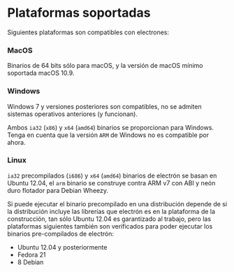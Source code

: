 # Plataformas soportadas

Siguientes plataformas son compatibles con electrones:

### MacOS

Binarios de 64 bits sólo para macOS, y la versión de macOS mínimo soportada macOS 10.9.

### Windows

Windows 7 y versiones posteriores son compatibles, no se admiten sistemas operativos anteriores (y funcionan).

Ambos `ia32` (`x86`) y `x64` (`amd64`) binarios se proporcionan para Windows. Tenga en cuenta que la versión `ARM` de Windows no es compatible por ahora.

### Linux

`ia32` precompilados (`i686`) y `x64` (`amd64`) binarios de electrón se basan en Ubuntu 12.04, el `arm` binario se construye contra ARM v7 con ABI y neón duro flotador para Debian Wheezy.

Si puede ejecutar el binario precompilado en una distribución depende de si la distribución incluye las librerías que electrón es en la plataforma de la construcción, tan sólo Ubuntu 12.04 es garantizado al trabajo, pero las plataformas siguientes también son verificados para poder ejecutar los binarios pre-compilados de electrón:

* Ubuntu 12.04 y posteriormente
* Fedora 21
* 8 Debian